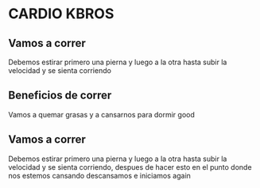 # CARDIO KBROS 

## Vamos a correr
Debemos estirar primero una pierna y luego a la otra hasta subir la velocidad y se sienta corriendo

## Beneficios de correr
Vamos a quemar grasas y a cansarnos para dormir good

## Vamos a correr
Debemos estirar primero una pierna y luego a la otra hasta subir la velocidad y se sienta corriendo, despues de hacer esto en el punto donde nos estemos cansando descansamos e iniciamos again